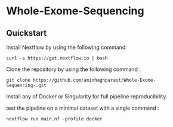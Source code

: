 # Whole-Exome-Sequencing





## Quickstart 

Install Nextflow by using the following command: 

    curl -s https://get.nextflow.io | bash 
    

Clone the repository by using the following command : 

    git clone https://github.com/aminhaghparast/Whole-Exome-Sequencing-.git

Install any of Docker or Singularity for full pipeline reproducibility.

test the pipeline on a minimal dataset with a single command : 

    nextflow run main.nf -profile docker
